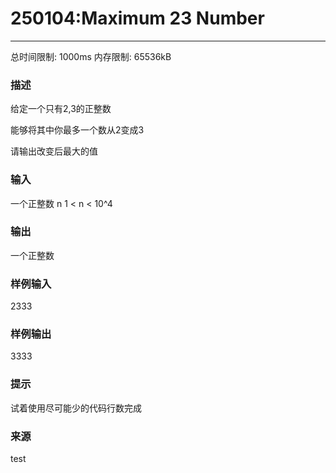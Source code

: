 # 250104:Maximum 23 Number
------

总时间限制: 1000ms 内存限制: 65536kB

### 描述

给定一个只有2,3的正整数

能够将其中你最多一个数从2变成3

请输出改变后最大的值

### 输入

一个正整数 n
1 < n < 10^4

### 输出

一个正整数

### 样例输入

2333

### 样例输出

3333

### 提示
试着使用尽可能少的代码行数完成

### 来源

test